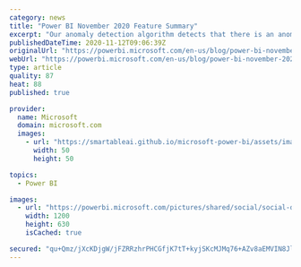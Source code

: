 ```yaml
---
category: news
title: "Power BI November 2020 Feature Summary"
excerpt: "Our anomaly detection algorithm detects that there is an anomaly this month: Anomaly Detection is in preview! Also, we are announcing a preview of the new Field List and the Model View. We are adding a fan-favorite: the Visual Zoom Slider! In the Service, endorsements for datasets and dataflows are extended"
publishedDateTime: 2020-11-12T09:06:39Z
originalUrl: "https://powerbi.microsoft.com/en-us/blog/power-bi-november-2020-feature-summary/"
webUrl: "https://powerbi.microsoft.com/en-us/blog/power-bi-november-2020-feature-summary/"
type: article
quality: 87
heat: 88
published: true

provider:
  name: Microsoft
  domain: microsoft.com
  images:
    - url: "https://smartableai.github.io/microsoft-power-bi/assets/images/organizations/microsoft.com-50x50.jpg"
      width: 50
      height: 50

topics:
  - Power BI

images:
  - url: "https://powerbi.microsoft.com/pictures/shared/social/social-default-image.png"
    width: 1200
    height: 630
    isCached: true

secured: "qu+Qmz/jXcKDjgW/jFZRRzhrPHCGfjK7tT+kyjSKcMJMq76+AZv8aEMVIN8JlGdOFu5H7DsWDiU3cjZLkSSig9XOFeq1KvyEjxbZ8j8iObmygB+XjZXWfF/CPzoRdI/OlS06fplcx4FRZw13FygkELut+lR6RW4AoYlr3vCwKgrXxfAIsXCQL5UnKjwVZRAiiVVJsJaM4VuN0vRPLfz9lR0l1kepFCCdt/k1J9G/ZCCs6L1cin/gdXMVgY+QvaAqpCGfjrgUQQqW/hZ5trHZrVj11WruLAN2mPQtqNQxgZsquyidKcnkq+wurcr/1Xn4bmzvh4rWcO2FFXfvk3Wy7/hZxyLqU1l/dCJeB4emUNw=;tKVP6Xkq5fdgor/KUoh5vw=="
---
```


